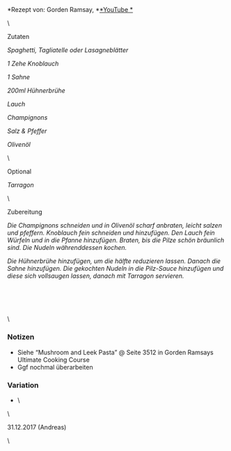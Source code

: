 ## 

*Rezept von: Gorden Ramsay, *[*YouTube *](https://www.youtube.com/watch?v=4QDw_VvC0AQ)

\

Zutaten

*Spaghetti, Tagliatelle oder Lasagneblätter*

*1 Zehe Knoblauch*

*1 Sahne*

*200ml Hühnerbrühe*

*Lauch*

*Champignons*

*Salz & Pfeffer*

*Olivenöl*

\

Optional

*Tarragon*

\

Zubereitung

*Die Champignons schneiden und in Olivenöl scharf anbraten, leicht salzen und pfeffern. Knoblauch fein schneiden und hinzufügen. Den Lauch fein Würfeln und in die Pfanne hinzufügen. Braten, bis die Pilze schön bräunlich sind. Die Nudeln währenddessen kochen.*

*Die Hühnerbrühe hinzufügen, um die hälfte reduzieren lassen. Danach die Sahne hinzufügen. Die gekochten Nudeln in die Pilz-Sauce hinzufügen und diese sich vollsaugen lassen, danach mit Tarragon servieren.*

\
\
\
\
\

### Notizen

* Siehe “Mushroom and Leek Pasta” @ Seite 3512 in Gorden Ramsays Ultimate Cooking Course
* Ggf nochmal überarbeiten

### Variation 

* \

\

31\.12.2017 (Andreas)

\
